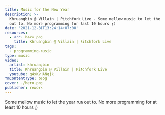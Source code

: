 ```yaml
---
title: Music for the New Year
description: >-
  Khruangbin @ Villain | Pitchfork Live - Some mellow music to let the year run
  out to. No more programming for last 10 hours ;)
date: '2021-12-31T13:24:14+07:00'
resources:
  - src: hero.png
    title: Khruangbin @ Villain | Pitchfork Live
tags:
  - programming-music
type: music
video:
  artist: khruangbin
  title: Khruangbin @ Villain | Pitchfork Live
  youtube: q4xKvHANqjk
fmContentType: blog
cover: ./hero.png
publisher: rework
---
```


Some mellow music to let the year run out to. No more programming for at least 10 hours ;)
